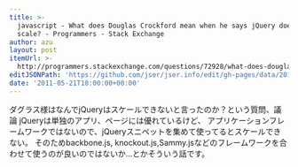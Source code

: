 ```yaml
---
title: >-
  javascript - What does Douglas Crockford mean when he says jQuery doesn't
  scale? - Programmers - Stack Exchange
author: azu
layout: post
itemUrl: >-
  http://programmers.stackexchange.com/questions/72928/what-does-douglas-crockford-mean-when-he-says-jquery-doesnt-scale
editJSONPath: 'https://github.com/jser/jser.info/edit/gh-pages/data/2011/05/index.json'
date: '2011-05-21T18:00:00+00:00'
---
```

ダグラス様はなんでjQueryはスケールできないと言ったのか？という質問、議論
jQueryは単独のアプリ、ページには優れているけど、
アプリケーションフレームワークではないので、jQueryスニペットを集めて使ってるとスケールできない。
そのためbackbone.js, knockout.js,Sammy.jsなどのフレームワークを合わせて使うのが良いのではないか...とかそういう話です。
